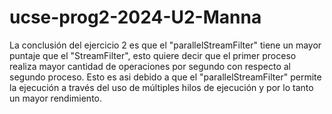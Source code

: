 # ucse-prog2-2024-U2-Manna
La conclusión del ejercicio 2 es que el "parallelStreamFilter" tiene un mayor puntaje que el "StreamFilter", esto quiere decir que el primer proceso realiza mayor cantidad de operaciones por segundo con respecto al segundo proceso. Esto es asi debido a que el "parallelStreamFilter" permite la ejecución a través del uso de múltiples hilos de ejecución y por lo tanto un mayor rendimiento.